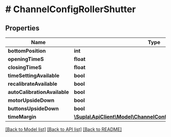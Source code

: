 # # ChannelConfigRollerShutter

## Properties

Name | Type | Description | Notes
------------ | ------------- | ------------- | -------------
**bottomPosition** | **int** |  | [optional]
**openingTimeS** | **float** |  | [optional]
**closingTimeS** | **float** |  | [optional]
**timeSettingAvailable** | **bool** |  | [optional]
**recalibrateAvailable** | **bool** |  | [optional]
**autoCalibrationAvailable** | **bool** |  | [optional]
**motorUpsideDown** | **bool** |  | [optional]
**buttonsUpsideDown** | **bool** |  | [optional]
**timeMargin** | [**\Supla\ApiClient\Model\ChannelConfigFacadeBlindsTimeMargin**](ChannelConfigFacadeBlindsTimeMargin.md) |  | [optional]

[[Back to Model list]](../../README.md#models) [[Back to API list]](../../README.md#endpoints) [[Back to README]](../../README.md)
